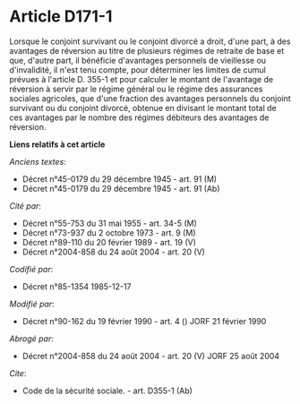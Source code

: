 # Article D171-1

Lorsque le conjoint survivant ou le conjoint divorcé a droit, d'une part, à des avantages de réversion au titre de plusieurs
régimes de retraite de base et que, d'autre part, il bénéficie d'avantages personnels de vieillesse ou d'invalidité, il n'est
tenu compte, pour déterminer les limites de cumul prévues à l'article D. 355-1 et pour calculer le montant de l'avantage de
réversion à servir par le régime général ou le régime des assurances sociales agricoles, que d'une fraction des avantages
personnels du conjoint survivant ou du conjoint divorcé, obtenue en divisant le montant total de ces avantages par le nombre
des régimes débiteurs des avantages de réversion.

**Liens relatifs à cet article**

_Anciens textes_:

  - Décret n°45-0179 du 29 décembre 1945 - art. 91 (M)
  - Décret n°45-0179 du 29 décembre 1945 - art. 91 (Ab)

_Cité par_:

  - Décret n°55-753 du 31 mai 1955 - art. 34-5 (M)
  - Décret n°73-937 du 2 octobre 1973 - art. 9 (M)
  - Décret n°89-110 du 20 février 1989 - art. 19 (V)
  - Décret n°2004-858 du 24 août 2004 - art. 20 (V)

_Codifié par_:

  - Décret n°85-1354 1985-12-17

_Modifié par_:

  - Décret n°90-162 du 19 février 1990 - art. 4 () JORF 21 février 1990

_Abrogé par_:

  - Décret n°2004-858 du 24 août 2004 - art. 20 (V) JORF 25 août 2004

_Cite_:

  - Code de la sécurité sociale. - art. D355-1 (Ab)

